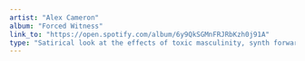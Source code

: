 ```yaml
---
artist: "Alex Cameron"
album: "Forced Witness"
link_to: "https://open.spotify.com/album/6y9QkSGMnFRJRbKzh0j91A"
type: "Satirical look at the effects of toxic masculinity, synth forward"
---
```

